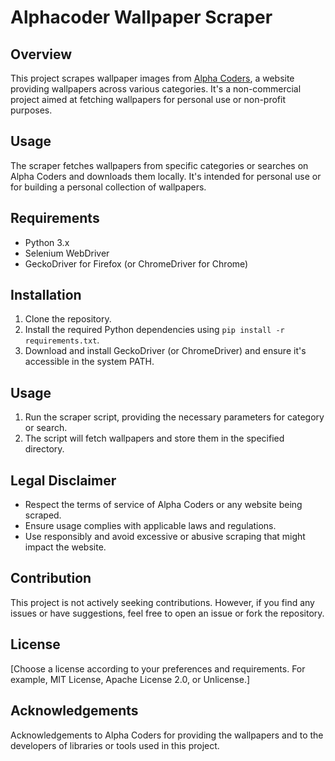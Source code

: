 # Alphacoder Wallpaper Scraper

## Overview
This project scrapes wallpaper images from [Alpha Coders](https://wall.alphacoders.com/), a website providing wallpapers across various categories. It's a non-commercial project aimed at fetching wallpapers for personal use or non-profit purposes.

## Usage
The scraper fetches wallpapers from specific categories or searches on Alpha Coders and downloads them locally. It's intended for personal use or for building a personal collection of wallpapers.

## Requirements
- Python 3.x
- Selenium WebDriver
- GeckoDriver for Firefox (or ChromeDriver for Chrome)

## Installation
1. Clone the repository.
2. Install the required Python dependencies using `pip install -r requirements.txt`.
3. Download and install GeckoDriver (or ChromeDriver) and ensure it's accessible in the system PATH.

## Usage
1. Run the scraper script, providing the necessary parameters for category or search.
2. The script will fetch wallpapers and store them in the specified directory.

## Legal Disclaimer
- Respect the terms of service of Alpha Coders or any website being scraped.
- Ensure usage complies with applicable laws and regulations.
- Use responsibly and avoid excessive or abusive scraping that might impact the website.

## Contribution
This project is not actively seeking contributions. However, if you find any issues or have suggestions, feel free to open an issue or fork the repository.

## License
[Choose a license according to your preferences and requirements. For example, MIT License, Apache License 2.0, or Unlicense.]

## Acknowledgements
Acknowledgements to Alpha Coders for providing the wallpapers and to the developers of libraries or tools used in this project.

